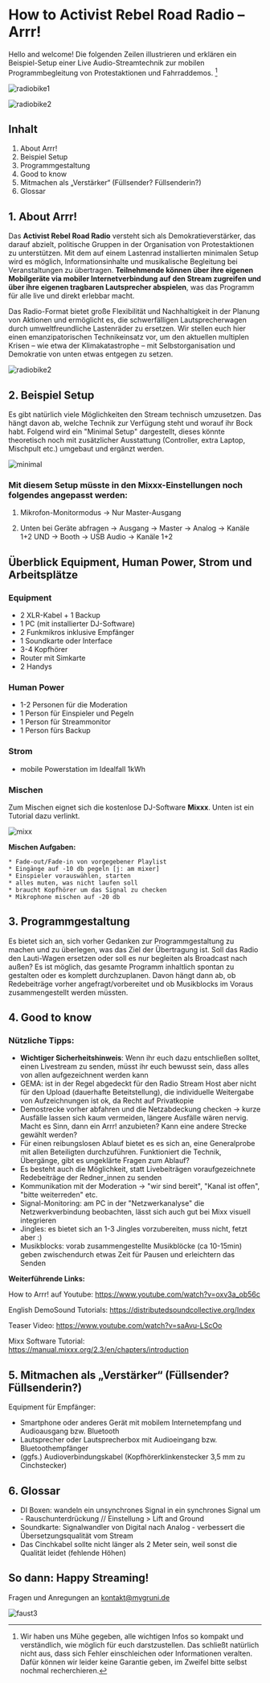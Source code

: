 <h1>How to Activist Rebel Road Radio – Arrr!</h1>

Hello and welcome! Die folgenden Zeilen illustrieren und erklären ein Beispiel-Setup einer Live Audio-Streamtechnik zur mobilen Programmbegleitung von Protestaktionen und Fahrraddemos. [^1]

![radiobike1](/pics/radiobike.jpg)

![radiobike2](/pics/radiobike2.jpg)


## Inhalt 
 1. About Arrr!
 2. Beispiel Setup
 3. Programmgestaltung
 4. Good to know
 5. Mitmachen als „Verstärker“ (Füllsender? Füllsenderin?)
 6. Glossar


## 1. About Arrr!
Das **Activist Rebel Road Radio** versteht sich als Demokratieverstärker, das darauf abzielt, politische Gruppen in der Organisation von Protestaktionen zu unterstützen. Mit dem auf einem Lastenrad installierten minimalen Setup wird es möglich, Informationsinhalte und musikalische Begleitung bei Veranstaltungen zu übertragen. **Teilnehmende können über ihre eigenen Mobilgeräte via mobiler Internetverbindung auf den Stream zugreifen und über ihre eigenen tragbaren Lautsprecher abspielen**, was das Programm für alle live und direkt erlebbar macht. 

Das Radio-Format bietet große Flexibilität und Nachhaltigkeit in der Planung von Aktionen und ermöglicht es, die schwerfälligen Lautsprecherwagen durch umweltfreundliche Lastenräder zu ersetzen. Wir stellen euch hier einen emanzipatorischen Technikeinsatz vor, um den aktuellen multiplen Krisen – wie etwa der Klimakatastrophe – mit Selbstorganisation und Demokratie von unten etwas entgegen zu setzen.


![radiobike2](/pics/climatear.jpg)



## 2. Beispiel Setup

Es gibt natürlich viele Möglichkeiten den Stream technisch umzusetzen. Das hängt davon ab, welche Technik zur Verfügung steht und worauf ihr Bock habt. Folgend wird ein "Minimal Setup" dargestellt, dieses könnte theoretisch noch mit zusätzlicher Ausstattung (Controller, extra Laptop, Mischpult etc.) umgebaut und ergänzt werden. 

![minimal](/pics/minimal.jpg)

### Mit diesem Setup müsste in den Mixxx-Einstellungen noch folgendes angepasst werden:

1. Mikrofon-Monitormodus -> Nur Master-Ausgang

2. Unten bei Geräte abfragen -> Ausgang
-> Master -> Analog -> Kanäle 1+2 UND  -> Booth -> USB Audio -> Kanäle 1+2

## Überblick Equipment, Human Power, Strom und Arbeitsplätze

### Equipment

* 2 XLR-Kabel + 1 Backup
* 1 PC (mit installierter DJ-Software)
* 2 Funkmikros inklusive Empfänger
* 1 Soundkarte oder Interface
* 3-4 Kopfhörer
* Router mit Simkarte 
* 2 Handys

### Human Power
* 1-2 Personen für die Moderation
* 1 Person für Einspieler und Pegeln
* 1 Person für Streammonitor
* 1 Person fürs Backup

### Strom
* mobile Powerstation im Idealfall 1kWh 


### Mischen 

Zum Mischen eignet sich die kostenlose DJ-Software **Mixxx**. Unten ist ein Tutorial dazu verlinkt.

![mixx](/pics/mixxsoftware.png)



**Mischen Aufgaben:**

    * Fade-out/Fade-in von vorgegebener Playlist
    * Eingänge auf -10 db pegeln [j: am mixer]
    * Einspieler vorauswählen, starten
    * alles muten, was nicht laufen soll 
    * braucht Kopfhörer um das Signal zu checken
    * Mikrophone mischen auf -20 db


## 3. Programmgestaltung

Es bietet sich an, sich vorher Gedanken zur Programmgestaltung zu machen und zu überlegen, was das Ziel der Übertragung ist. Soll das Radio den Lauti-Wagen ersetzen oder soll es nur begleiten als Broadcast nach außen? Es ist möglich, das gesamte Programm inhaltlich spontan zu gestalten oder es komplett durchzuplanen. Davon hängt dann ab, ob Redebeiträge vorher angefragt/vorbereitet und ob Musikblocks im Voraus zusammengestellt werden müssten.


## 4. Good to know

### Nützliche Tipps:

- **Wichtiger Sicherheitshinweis**: Wenn ihr euch dazu entschließen solltet, einen Livestream zu senden, müsst ihr euch bewusst sein, dass alles von allen aufgezeichnent werden kann
- GEMA: ist in der Regel abgedeckt für den Radio Stream Host aber nicht für den Upload (dauerhafte Beteitstellung), die individuelle Weitergabe von Aufzeichnungen ist ok, da Recht auf Privatkopie
- Demostrecke vorher abfahren und die Netzabdeckung checken -> kurze Ausfälle lassen sich kaum vermeiden, längere Ausfälle wären nervig. Macht es Sinn, dann ein Arrr! anzubieten? Kann eine andere Strecke gewählt werden?
- Für einen reibungslosen Ablauf bietet es es sich an, eine Generalprobe mit allen Beteiligten durchzuführen. Funktioniert die Technik, Übergänge, gibt es ungeklärte Fragen zum Ablauf?
- Es besteht auch die Möglichkeit, statt Livebeiträgen voraufgezeichnete Redebeiträge der Redner_innen zu senden
- Kommunikation mit der Moderation  -> "wir sind bereit", "Kanal ist offen", "bitte weiterreden" etc.
- Signal-Monitoring: am PC in der "Netzwerkanalyse" die Netzwerkverbindung beobachten, lässt sich auch gut bei Mixx visuell integrieren
- Jingles: es bietet sich an 1-3 Jingles vorzubereiten, muss nicht, fetzt aber :)
- Musikblocks: vorab zusammengestellte Musikblöcke (ca 10-15min) geben zwischendurch etwas Zeit für Pausen und erleichtern das Senden


**Weiterführende Links:**

How to Arrr! auf Youtube: https://www.youtube.com/watch?v=oxv3a_ob56c

English DemoSound Tutorials: https://distributedsoundcollective.org/Index

Teaser Video: https://www.youtube.com/watch?v=saAvu-LScOo

Mixx Software Tutorial: https://manual.mixxx.org/2.3/en/chapters/introduction


## 5. Mitmachen als „Verstärker“ (Füllsender? Füllsenderin?)

Equipment für Empfänger:

- Smartphone oder anderes Gerät mit mobilem Internetempfang und Audioausgang bzw. Bluetooth
- Lautsprecher oder Lautsprecherbox mit Audioeingang bzw. Bluetoothempfänger
- (ggfs.) Audioverbindungskabel (Kopfhörerklinkenstecker 3,5 mm zu Cinchstecker)


## 6. Glossar

- DI Boxen: wandeln ein unsynchrones Signal in ein synchrones Signal um - Rauschunterdrückung // Einstellung > Lift and Ground 
- Soundkarte: Signalwandler von Digital nach Analog - verbessert die Übersetzungsqualität vom Stream 
- Das Cinchkabel sollte nicht länger als 2 Meter sein, weil sonst die Qualität leidet (fehlende Höhen)


## So dann: Happy Streaming! 

Fragen und Anregungen an kontakt@mygruni.de

![faust3](/pics/Arrr.png)

[^1]:Wir haben uns Mühe gegeben, alle wichtigen Infos so kompakt und verständlich, wie möglich für euch darstzustellen. Das schließt natürlich nicht aus, dass sich Fehler einschleichen oder Informationen veralten. Dafür können wir leider keine Garantie geben, im Zweifel bitte selbst nochmal recherchieren.
